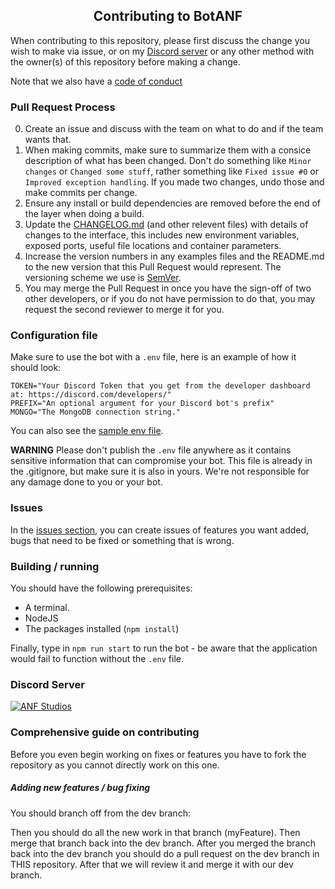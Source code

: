 <h2 align="center">Contributing to BotANF</h2>

When contributing to this repository, please first discuss the change you wish to make via issue, or on my [Discord server](https://discord.gg/fKWpK7A) or any other method with the owner(s) of this repository before making a change.

Note that we also have a [code of conduct](CODE_OF_CONDUCT.md)

### Pull Request Process
0. Create an issue and discuss with the team on what to do and if the team wants that.
1. When making commits, make sure to summarize them with a consice description of what has been changed. Don't do 
   something like `Minor changes` or `Changed some stuff`, rather something like `Fixed issue #0` or `Improved exception handling`. If you made two changes, undo those and make commits per change.
2. Ensure any install or build dependencies are removed before the end of the layer when doing a 
   build.
3. Update the [CHANGELOG.md](CHANGELOG.MD) (and other relevent files) with details of changes to the interface, this includes new environment variables, exposed ports, useful file locations and container parameters.
4. Increase the version numbers in any examples files and the README.md to the new version that this
   Pull Request would represent. The versioning scheme we use is [SemVer](http://semver.org/).
5. You may merge the Pull Request in once you have the sign-off of two other developers, or if you 
   do not have permission to do that, you may request the second reviewer to merge it for you.

### Configuration file
Make sure to use the bot with a `.env` file, here is an example of how it should look:
```env
TOKEN="Your Discord Token that you get from the developer dashboard at: https://discord.com/developers/"
PREFIX="An optional argument for your Discord bot's prefix"
MONGO="The MongoDB connection string."
```
You can also see the [sample env file](https://github.com/ANF/BotANF/blob/master/.sample.env).

**WARNING** Please don't publish the `.env` file anywhere as it contains sensitive information that can compromise your bot. This file is already in the .gitignore, but make sure it is also in yours. We're not responsible for any damage done to you or your bot.

### Issues
In the [issues section](https://github.com/ANF-Studios/BotANF/issues), you can create issues of features you want added, bugs that need to be fixed or something that is wrong.

### Building / running
You should have the following prerequisites:
- A terminal.
- NodeJS
- The packages installed (`npm install`)

Finally, type in `npm run start` to run the bot - be aware that the application would fail to function without the `.env` file.

### Discord Server
[![ANF Studios](https://discord.com/api/guilds/732064655396044840/embed.png?style=banner3)](https://discord.gg/fKWpK7A)

### Comprehensive guide on contributing
Before you even begin working on fixes or features you have to fork the repository as you cannot directly work on this one.

##### Adding new features / bug fixing
You should branch off from the dev branch:

Then you should do all the new work in that branch (myFeature). Then merge that branch back into the dev branch.
After you merged the branch back into the dev branch you should do a pull request on the dev branch in THIS repository. After that we will review it and merge it with our dev branch.
